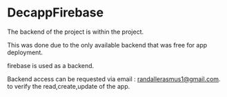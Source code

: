 # DecappFirebase

The backend of the project is within the project.

This was done due to the only available backend that was free for app deployment.

firebase is used as a backend. 

Backend access can be requested via email : randallerasmus1@gmail.com. to verify the read,create,update of the app.

